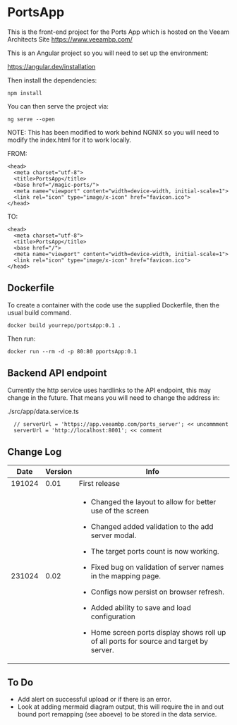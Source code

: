 # PortsApp

This is the front-end project for the Ports App which is hosted on the Veeam Architects Site https://www.veeambp.com/

This is an Angular project so you will need to set up the environment:

https://angular.dev/installation

Then install the dependencies:

```
npm install
```

You can then serve the project via:

```
ng serve --open
```

NOTE: This has been modified to work behind NGNIX so you will need to modify the index.html for it to work locally.

FROM:
```
<head>
  <meta charset="utf-8">
  <title>PortsApp</title>
  <base href="/magic-ports/">
  <meta name="viewport" content="width=device-width, initial-scale=1">
  <link rel="icon" type="image/x-icon" href="favicon.ico">
</head>
```

TO: 
```
<head>
  <meta charset="utf-8">
  <title>PortsApp</title>
  <base href="/">
  <meta name="viewport" content="width=device-width, initial-scale=1">
  <link rel="icon" type="image/x-icon" href="favicon.ico">
</head>
```
 
## Dockerfile

To create a container with the code use the supplied Dockerfile, then the usual build command.

```
docker build yourrepo/portsApp:0.1 .
```

Then run:

```
docker run --rm -d -p 80:80 pportsApp:0.1
```

## Backend API endpoint

Currently the http service uses hardlinks to the API endpoint, this may change in the future. That means you will need to change the address in:

./src/app/data.service.ts 

```
  // serverUrl = 'https://app.veeambp.com/ports_server'; << uncommment
  serverUrl = 'http://localhost:8001'; << comment
```

## Change Log

| Date | Version | Info |
| ---- | ------- | ---- |
| 191024 | 0.01  | First release |
| 231024 | 0.02  | <ul><li>Changed the layout to allow for better use of the screen</li></ul> <ul><li>Changed added validation to the add server modal.</li></ul> <ul><li>The target ports count is now working.</li></ul> <ul><li>Fixed bug on validation of server names in the mapping page. </li></ul>  <ul><li> Configs now persist on browser refresh. </li></ul> <ul><li> Added ability to save and load configuration </li></ul> <ul><li> Home screen ports display shows roll up of all ports for source and target by server. </li></ul> 

## To Do

- Add alert on successful upload or if there is an error.
- Look at adding mermaid diagram output, this will require the in and out bound port remapping (see aboeve) to be stored in the data service.